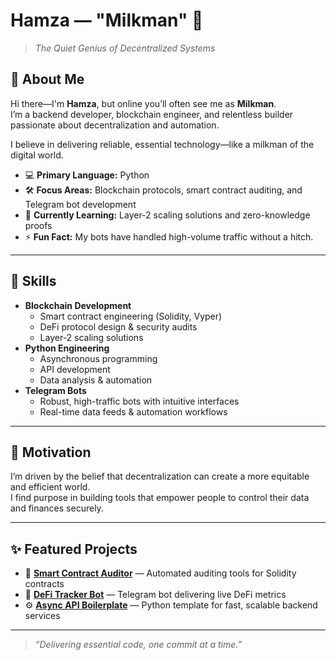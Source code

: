 # Hamza — "Milkman" 🥛

> *The Quiet Genius of Decentralized Systems*

## 👋 About Me

Hi there—I'm **Hamza**, but online you’ll often see me as **Milkman**.  
I’m a backend developer, blockchain engineer, and relentless builder passionate about decentralization and automation.

I believe in delivering reliable, essential technology—like a milkman of the digital world.

- 💻 **Primary Language:** Python
- 🛠️ **Focus Areas:** Blockchain protocols, smart contract auditing, and Telegram bot development
- 🌱 **Currently Learning:** Layer-2 scaling solutions and zero-knowledge proofs
- ⚡ **Fun Fact:** My bots have handled high-volume traffic without a hitch.

---

## 🧠 Skills

- **Blockchain Development**
  - Smart contract engineering (Solidity, Vyper)
  - DeFi protocol design & security audits
  - Layer-2 scaling solutions
- **Python Engineering**
  - Asynchronous programming
  - API development
  - Data analysis & automation
- **Telegram Bots**
  - Robust, high-traffic bots with intuitive interfaces
  - Real-time data feeds & automation workflows

---

## 🎯 Motivation

I’m driven by the belief that decentralization can create a more equitable and efficient world.  
I find purpose in building tools that empower people to control their data and finances securely.

---

## ✨ Featured Projects

- 🔗 **[Smart Contract Auditor](#)** — Automated auditing tools for Solidity contracts
- 🤖 **[DeFi Tracker Bot](#)** — Telegram bot delivering live DeFi metrics
- ⚙️ **[Async API Boilerplate](#)** — Python template for fast, scalable backend services

---


> *“Delivering essential code, one commit at a time.”*

